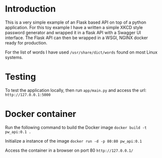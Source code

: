 # Introduction
This is a very simple example of an Flask based API on top of a python application. For this toy example I have a
written a simple XKCD style password generator and wrapped it in a flask API with a Swagger UI interface. The Flask API
can then be wrapped in a WSGI, NGINX docker ready for production.

For the list of words I have used `/usr/share/dict/words` found on most Linux systems. 

# Testing
To test the application locally, then run `app/main.py` and access the url: 
`http://127.0.0.1:5000`

# Docker container
Run the following command to build the Docker image
`docker build -t pw_api:0.1 .`

Initialize a instance of the image 
`docker run -d -p 80:80 pw_api:0.1`

Access the container in a browser on port 80
`http://127.0.0.1/`
